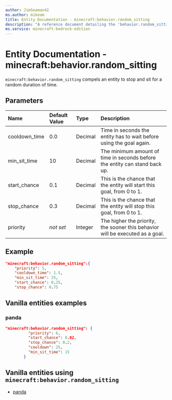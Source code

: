 ```yaml
---
author: JimSeaman42
ms.author: mikeam
title: Entity Documentation - minecraft:behavior.random_sitting
description: "A reference document detailing the 'behavior.random_sitting' entity goal"
ms.service: minecraft-bedrock-edition
---
```


# Entity Documentation - minecraft:behavior.random_sitting

`minecraft:behavior.random_sitting` compels an entity to stop and sit for a random duration of time.

## Parameters

|Name |Default Value  |Type  |Description  |
|:----------|:----------|:----------|:----------|
|cooldown_time| 0.0| Decimal| Time in seconds the entity has to wait before using the goal again. |
|min_sit_time| 10| Decimal| The minimum amount of time in seconds before the entity can stand back up. |
|start_chance| 0.1| Decimal| This is the chance that the entity will start this goal, from 0 to 1. |
|stop_chance| 0.3| Decimal|  This is the chance that the entity will stop this goal, from 0 to 1. |
|priority|*not set*|Integer|The higher the priority, the sooner this behavior will be executed as a goal.|

## Example

```json
"minecraft:behavior.random_sitting":{
    "priority": 5,
    "cooldown_time": 1.5,
    "min_sit_time": 25,
    "start_chance": 0.25,
    "stop_chance": 0.75
```

## Vanilla entities examples

### panda

```json
"minecraft:behavior.random_sitting": {
          "priority": 6,
          "start_chance": 0.02,
          "stop_chance": 0.2,
          "cooldown": 25,
          "min_sit_time": 15
        }
```

## Vanilla entities using `minecraft:behavior.random_sitting`

- [panda](../../../../Source/VanillaBehaviorPack_Snippets/entities/panda.md)
